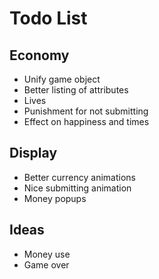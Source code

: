 # Todo List
## Economy
- Unify game object
- Better listing of attributes
- Lives
- Punishment for not submitting
- Effect on happiness and times
## Display
- Better currency animations
- Nice submitting animation
- Money popups
## Ideas
- Money use
- Game over
